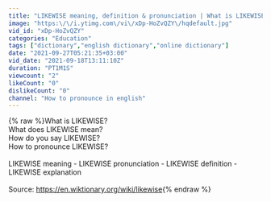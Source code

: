 ```yaml
---
title: "LIKEWISE meaning, definition & pronunciation | What is LIKEWISE? | How to say LIKEWISE"
image: "https:\/\/i.ytimg.com\/vi\/xDp-HoZvQZY\/hqdefault.jpg"
vid_id: "xDp-HoZvQZY"
categories: "Education"
tags: ["dictionary","english dictionary","online dictionary"]
date: "2021-09-27T05:21:35+03:00"
vid_date: "2021-09-18T13:11:10Z"
duration: "PT1M1S"
viewcount: "2"
likeCount: "0"
dislikeCount: "0"
channel: "How to pronounce in english"
---
```

{% raw %}What is LIKEWISE?<br />What does LIKEWISE mean?<br />How do you say LIKEWISE?<br />How to pronounce LIKEWISE?<br /><br />LIKEWISE meaning - LIKEWISE pronunciation - LIKEWISE definition - LIKEWISE explanation<br /><br />Source: <a rel="nofollow" target="blank" href="https://en.wiktionary.org/wiki/likewise">https://en.wiktionary.org/wiki/likewise</a>{% endraw %}
